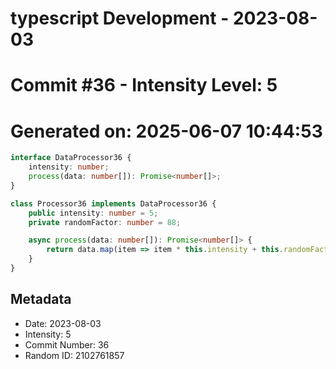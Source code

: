 ﻿# typescript Development - 2023-08-03
# Commit #36 - Intensity Level: 5
# Generated on: 2025-06-07 10:44:53
```typescript
interface DataProcessor36 {
    intensity: number;
    process(data: number[]): Promise<number[]>;
}

class Processor36 implements DataProcessor36 {
    public intensity: number = 5;
    private randomFactor: number = 88;

    async process(data: number[]): Promise<number[]> {
        return data.map(item => item * this.intensity + this.randomFactor);
    }
}
```
## Metadata
- Date: 2023-08-03
- Intensity: 5
- Commit Number: 36
- Random ID: 2102761857
